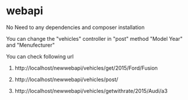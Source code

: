 # webapi

No Need to any dependencies and composer installation

You can change the "vehicles" controller in "post" method "Model Year" and "Menufecturer"

You can check following url

1) http://localhost/newwebapi/vehicles/get/2015/Ford/Fusion

2) http://localhost/newwebapi/vehicles/post/

3) http://localhost/newwebapi/vehicles/getwithrate/2015/Audi/a3

